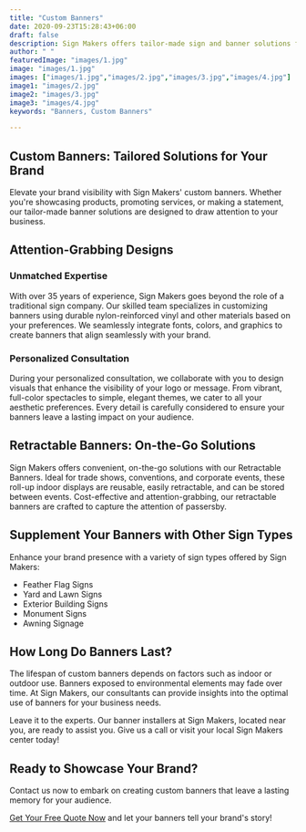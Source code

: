 ```yaml
---
title: "Custom Banners"
date: 2020-09-23T15:28:43+06:00
draft: false
description: Sign Makers offers tailor-made sign and banner solutions for businesses of all sizes. With over 35 years of experience, we transcend the role of a traditional sign company. Our comprehensive range of services and unmatched expertise leads to success for our valued customers.
author: " "
featuredImage: "images/1.jpg"
image: "images/1.jpg"
images: ["images/1.jpg","images/2.jpg","images/3.jpg","images/4.jpg"]
image1: "images/2.jpg"
image2: "images/3.jpg"
image3: "images/4.jpg"
keywords: "Banners, Custom Banners"

---
```


## Custom Banners: Tailored Solutions for Your Brand

Elevate your brand visibility with Sign Makers' custom banners. Whether you're showcasing products, promoting services, or making a statement, our tailor-made banner solutions are designed to draw attention to your business.

## Attention-Grabbing Designs

### Unmatched Expertise
With over 35 years of experience, Sign Makers goes beyond the role of a traditional sign company. Our skilled team specializes in customizing banners using durable nylon-reinforced vinyl and other materials based on your preferences. We seamlessly integrate fonts, colors, and graphics to create banners that align seamlessly with your brand.

### Personalized Consultation
During your personalized consultation, we collaborate with you to design visuals that enhance the visibility of your logo or message. From vibrant, full-color spectacles to simple, elegant themes, we cater to all your aesthetic preferences. Every detail is carefully considered to ensure your banners leave a lasting impact on your audience.

## Retractable Banners: On-the-Go Solutions

Sign Makers offers convenient, on-the-go solutions with our Retractable Banners. Ideal for trade shows, conventions, and corporate events, these roll-up indoor displays are reusable, easily retractable, and can be stored between events. Cost-effective and attention-grabbing, our retractable banners are crafted to capture the attention of passersby.

## Supplement Your Banners with Other Sign Types

Enhance your brand presence with a variety of sign types offered by Sign Makers:

- Feather Flag Signs
- Yard and Lawn Signs
- Exterior Building Signs
- Monument Signs
- Awning Signage

## How Long Do Banners Last?

The lifespan of custom banners depends on factors such as indoor or outdoor use. Banners exposed to environmental elements may fade over time. At Sign Makers, our consultants can provide insights into the optimal use of banners for your business needs.

Leave it to the experts. Our banner installers at Sign Makers, located near you, are ready to assist you. Give us a call or visit your local Sign Makers center today!

## Ready to Showcase Your Brand?

Contact us now to embark on creating custom banners that leave a lasting memory for your audience.

[Get Your Free Quote Now](/quotation-form/) and let your banners tell your brand's story!
